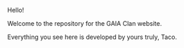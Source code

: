 Hello!

Welcome to the repository for the GAIA Clan website.

Everything you see here is developed by yours truly, Taco.


